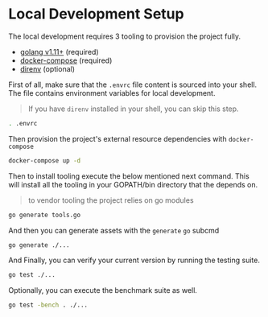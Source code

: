 # Local Development Setup

The local development requires 3 tooling to provision the project fully.

* [golang v1.11+](https://golang.org/) (required)
* [docker-compose](https://docs.docker.com/compose/gettingstarted/) (required)
* [direnv](https://direnv.net/) (optional)

First of all, make sure that the `.envrc` file content is sourced into your shell.
The file contains environment variables for local development.

> If you have `direnv` installed in your shell, you can skip this step.

```bash
. .envrc
```

Then provision the project's external resource dependencies with `docker-compose`

```bash
docker-compose up -d
``` 

Then to install tooling execute the below mentioned next command.
This will install all the tooling in your GOPATH/bin directory that the depends on.

> to vendor tooling the project relies on go modules

```bash
go generate tools.go
```

And then you can generate assets with the `generate` `go` subcmd

```bash
go generate ./...
```

And Finally, you can verify your current version by running the testing suite.

```bash
go test ./...
```

Optionally, you can execute the benchmark suite as well.

```bash
go test -bench . ./...
```
